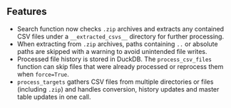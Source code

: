
## Features

- Search function now checks `.zip` archives and extracts any contained CSV
  files under a `__extracted_csvs__` directory for further processing.
- When extracting from `.zip` archives, paths containing `..` or absolute paths
  are skipped with a warning to avoid unintended file writes.
- Processed file history is stored in DuckDB. The ``process_csv_files``
  function can skip files that were already processed or reprocess them
  when ``force=True``.
- ``process_targets`` gathers CSV files from multiple directories or files
  (including ``.zip``) and handles conversion, history updates and master table
  updates in one call.
